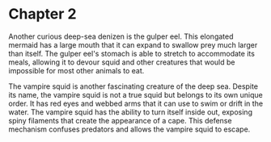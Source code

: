 # Chapter 2

Another curious deep-sea denizen is the gulper eel. This elongated mermaid has a large mouth that it can expand to swallow prey much larger than itself. The gulper eel's stomach is able to stretch to accommodate its meals, allowing it to devour squid and other creatures that would be impossible for most other animals to eat.

The vampire squid is another fascinating creature of the deep sea. Despite its name, the vampire squid is not a true squid but belongs to its own unique order. It has red eyes and webbed arms that it can use to swim or drift in the water. The vampire squid has the ability to turn itself inside out, exposing spiny filaments that create the appearance of a cape. This defense mechanism confuses predators and allows the vampire squid to escape.

